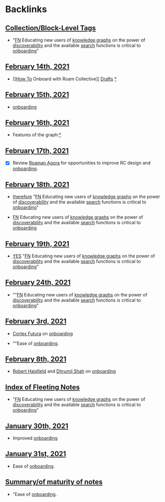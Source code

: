 
# Backlinks
## [Collection/Block-Level Tags](<Collection/Block-Level Tags.md>)
- "[FN](<FN.md>) Educating new users of [knowledge graphs](<knowledge graphs.md>) on the power of [discoverability](<discoverability.md>) and the available [search](<search.md>) functions is critical to [onboarding](<onboarding.md>)"

## [February 14th, 2021](<February 14th, 2021.md>)
- [[[How To](<[[How To.md>) Onboard with Roam Collective]] [Drafts](<Drafts.md>) [*]([onboarding](<onboarding.md>))

## [February 15th, 2021](<February 15th, 2021.md>)
- [onboarding](<onboarding.md>)

## [February 16th, 2021](<February 16th, 2021.md>)
- Features of the graph:[*]([onboarding](<onboarding.md>))

## [February 17th, 2021](<February 17th, 2021.md>)
- [x] Review [Roaman Agora](https://roamresearch.com/#/app/The-Roaman-Agora) for opportunities to improve RC design and [onboarding](<onboarding.md>).

## [February 18th, 2021](<February 18th, 2021.md>)
- [therefore](<therefore.md>) "[FN](<FN.md>) Educating new users of [knowledge graphs](<knowledge graphs.md>) on the power of [discoverability](<discoverability.md>) and the available [search](<search.md>) functions is critical to [onboarding](<onboarding.md>)"

- [FN](<FN.md>) Educating new users of [knowledge graphs](<knowledge graphs.md>) on the power of [discoverability](<discoverability.md>) and the available [search](<search.md>) functions is critical to [onboarding](<onboarding.md>)

## [February 19th, 2021](<February 19th, 2021.md>)
- [YES]([Bookmarks](<Bookmarks.md>)) "[FN](<FN.md>) Educating new users of [knowledge graphs](<knowledge graphs.md>) on the power of [discoverability](<discoverability.md>) and the available [search](<search.md>) functions is critical to [onboarding](<onboarding.md>)"

## [February 24th, 2021](<February 24th, 2021.md>)
- ""[FN](<FN.md>) Educating new users of [knowledge graphs](<knowledge graphs.md>) on the power of [discoverability](<discoverability.md>) and the available [search](<search.md>) functions is critical to [onboarding](<onboarding.md>)"

## [February 3rd, 2021](<February 3rd, 2021.md>)
- [Cortex Futura](<Cortex Futura.md>) on [onboarding](<onboarding.md>)

- ""Ease of [onboarding](<onboarding.md>).

## [February 8th, 2021](<February 8th, 2021.md>)
- [Robert Haisfield](<Robert Haisfield.md>) and [Dhrumil Shah](<Dhrumil Shah.md>) on [onboarding](<onboarding.md>)

## [Index of Fleeting Notes](<Index of Fleeting Notes.md>)
- "[FN](<FN.md>) Educating new users of [knowledge graphs](<knowledge graphs.md>) on the power of [discoverability](<discoverability.md>) and the available [search](<search.md>) functions is critical to [onboarding](<onboarding.md>)"

## [January 30th, 2021](<January 30th, 2021.md>)
- Improved [onboarding](<onboarding.md>)

## [January 31st, 2021](<January 31st, 2021.md>)
- Ease of [onboarding](<onboarding.md>).

## [Summary/of maturity of notes](<Summary/of maturity of notes.md>)
- "Ease of [onboarding](<onboarding.md>).

